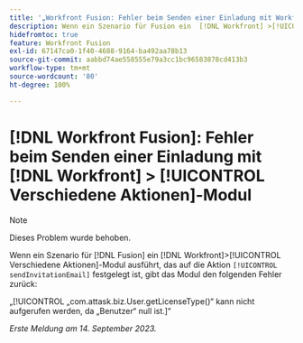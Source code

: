 ```yaml
---
title: '„Workfront Fusion: Fehler beim Senden einer Einladung mit Workfront > Verschiedene Aktionen-Modul“'
description: Wenn ein Szenario für Fusion ein  [!DNL Workfront] >[!UICONTROL  Verschiedene Aktionen]-Modul ausführt, das auf die Aktion sendInvitationEmail festgelegt ist, gibt das Modul einen Fehler zurück.
hidefromtoc: true
feature: Workfront Fusion
exl-id: 67147ca0-1f40-4688-9164-ba492aa78b13
source-git-commit: aabbd74ae558555e79a3cc1bc96583878cd413b3
workflow-type: tm+mt
source-wordcount: '80'
ht-degree: 100%

---
```


# [!DNL Workfront Fusion]: Fehler beim Senden einer Einladung mit [!DNL Workfront] > [!UICONTROL Verschiedene Aktionen]-Modul

>[!NOTE]
>
>Dieses Problem wurde behoben.

Wenn ein Szenario für [!DNL Fusion] ein [!DNL Workfront]>[!UICONTROL  Verschiedene Aktionen]-Modul ausführt, das auf die Aktion `[!UICONTROL sendInvitationEmail]` festgelegt ist, gibt das Modul den folgenden Fehler zurück:

„[!UICONTROL „com.attask.biz.User.getLicenseType()“ kann nicht aufgerufen werden, da „Benutzer“ null ist.]“

_Erste Meldung am 14. September 2023._
